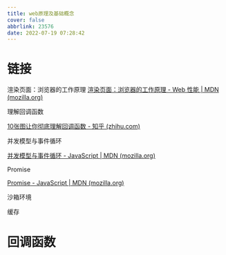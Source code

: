 ```yaml
---
title: web原理及基础概念
cover: false
abbrlink: 23576
date: 2022-07-19 07:28:42
---
```




# 链接

渲染页面：浏览器的工作原理
[渲染页面：浏览器的工作原理 - Web 性能 | MDN (mozilla.org)](https://developer.mozilla.org/zh-CN/docs/Web/Performance/How_browsers_work)

理解回调函数

[10张图让你彻底理解回调函数 - 知乎 (zhihu.com)](https://zhuanlan.zhihu.com/p/326902537)

并发模型与事件循环

[并发模型与事件循环 - JavaScript | MDN (mozilla.org)](https://developer.mozilla.org/zh-CN/docs/Web/JavaScript/EventLoop)

Promise

[Promise - JavaScript | MDN (mozilla.org)](https://developer.mozilla.org/en-US/docs/Web/JavaScript/Reference/Global_Objects/Promise)

沙箱环境



缓存

# 回调函数

